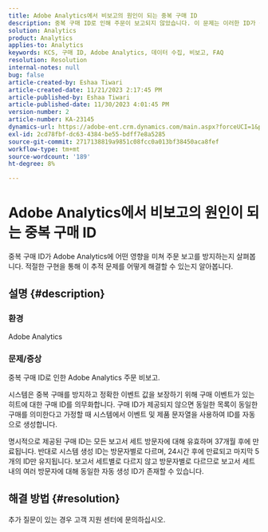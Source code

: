 ```yaml
---
title: Adobe Analytics에서 비보고의 원인이 되는 중복 구매 ID
description: 중복 구매 ID로 인해 주문이 보고되지 않았습니다. 이 문제는 이러한 ID가 구현에서 전송되지 않으므로 발생합니다.
solution: Analytics
product: Analytics
applies-to: Analytics
keywords: KCS, 구매 ID, Adobe Analytics, 데이터 수집, 비보고, FAQ
resolution: Resolution
internal-notes: null
bug: false
article-created-by: Eshaa Tiwari
article-created-date: 11/21/2023 2:17:45 PM
article-published-by: Eshaa Tiwari
article-published-date: 11/30/2023 4:01:45 PM
version-number: 2
article-number: KA-23145
dynamics-url: https://adobe-ent.crm.dynamics.com/main.aspx?forceUCI=1&pagetype=entityrecord&etn=knowledgearticle&id=2863b9bc-7888-ee11-8179-6045bd006268
exl-id: 2cd78fbf-dc63-4384-be55-bdff7e8a5285
source-git-commit: 2717138819a9851c08fcc0a013bf38450aca8fef
workflow-type: tm+mt
source-wordcount: '189'
ht-degree: 8%

---
```


# Adobe Analytics에서 비보고의 원인이 되는 중복 구매 ID


중복 구매 ID가 Adobe Analytics에 어떤 영향을 미쳐 주문 보고를 방지하는지 살펴봅니다. 적절한 구현을 통해 이 추적 문제를 어떻게 해결할 수 있는지 알아봅니다.

## 설명 {#description}


### 환경

Adobe Analytics

### <b>문제/증상</b>

중복 구매 ID로 인한 Adobe Analytics 주문 비보고.

시스템은 중복 구매를 방지하고 정확한 이벤트 값을 보장하기 위해 구매 이벤트가 있는 히트에 대한 구매 ID를 의무화합니다. 구매 ID가 제공되지 않으면 동일한 목록이 동일한 구매를 의미한다고 가정할 때 시스템에서 이벤트 및 제품 문자열을 사용하여 ID를 자동으로 생성합니다.

명시적으로 제공된 구매 ID는 모든 보고서 세트 방문자에 대해 유효하며 37개월 후에 만료됩니다. 반대로 시스템 생성 ID는 방문자별로 다르며, 24시간 후에 만료되고 마지막 5개의 ID만 유지됩니다. 보고서 세트별로 다르지 않고 방문자별로 다르므로 보고서 세트 내의 여러 방문자에 대해 동일한 자동 생성 ID가 존재할 수 있습니다.


## 해결 방법 {#resolution}


추가 질문이 있는 경우 고객 지원 센터에 문의하십시오.
